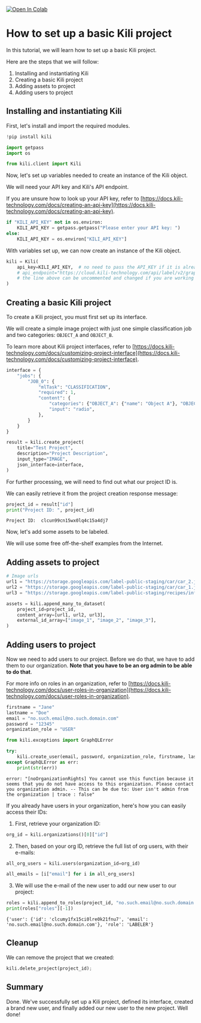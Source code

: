 <!-- FILE AUTO GENERATED BY docs/utils.py DO NOT EDIT DIRECTLY -->
<a href="https://colab.research.google.com/github/kili-technology/kili-python-sdk/blob/main/recipes/basic_project_setup.ipynb" target="_parent"><img src="https://colab.research.google.com/assets/colab-badge.svg" alt="Open In Colab"/></a>

# How to set up a basic Kili project

In this tutorial, we will learn how to set up a basic Kili project.

Here are the steps that we will follow:

1. Installing and instantiating Kili
2. Creating a basic Kili project
3. Adding assets to project
4. Adding users to project

## Installing and instantiating Kili

First, let's install and import the required modules.


```python
!pip install kili
```


```python
import getpass
import os

from kili.client import Kili
```

Now, let's set up variables needed to create an instance of the Kili object.

We will need your API key and Kili's API endpoint.

If you are unsure how to look up your API key, refer to [https://docs.kili-technology.com/docs/creating-an-api-key](https://docs.kili-technology.com/docs/creating-an-api-key).


```python
if "KILI_API_KEY" not in os.environ:
    KILI_API_KEY = getpass.getpass("Please enter your API key: ")
else:
    KILI_API_KEY = os.environ["KILI_API_KEY"]
```

With variables set up, we can now create an instance of the Kili object.


```python
kili = Kili(
    api_key=KILI_API_KEY,  # no need to pass the API_KEY if it is already in your environment variables
    # api_endpoint="https://cloud.kili-technology.com/api/label/v2/graphql",
    # the line above can be uncommented and changed if you are working with an on-premise version of Kili
)
```

## Creating a basic Kili project

To create a Kili project, you must first set up its interface.

We will create a simple image project with just one simple classification job and two categories: `OBJECT_A` and `OBJECT_B`.

To learn more about Kili project interfaces, refer to [https://docs.kili-technology.com/docs/customizing-project-interface](https://docs.kili-technology.com/docs/customizing-project-interface).


```python
interface = {
    "jobs": {
        "JOB_0": {
            "mlTask": "CLASSIFICATION",
            "required": 1,
            "content": {
                "categories": {"OBJECT_A": {"name": "Object A"}, "OBJECT_B": {"name": "Object B"}},
                "input": "radio",
            },
        }
    }
}

result = kili.create_project(
    title="Test Project",
    description="Project Description",
    input_type="IMAGE",
    json_interface=interface,
)
```

For further processing, we will need to find out what our project ID is.

We can easily retrieve it from the project creation response message:


```python
project_id = result["id"]
print("Project ID: ", project_id)
```

    Project ID:  clcun99cn15wx0lq4c15a4dj7


Now, let's add some assets to be labeled.

We will use some free off-the-shelf examples from the Internet.

## Adding assets to project


```python
# Image urls
url1 = "https://storage.googleapis.com/label-public-staging/car/car_2.jpg"
url2 = "https://storage.googleapis.com/label-public-staging/car/car_1.jpg"
url3 = "https://storage.googleapis.com/label-public-staging/recipes/inference/black_car.jpg"

assets = kili.append_many_to_dataset(
    project_id=project_id,
    content_array=[url1, url2, url3],
    external_id_array=["image_1", "image_2", "image_3"],
)
```

## Adding users to project

Now we need to add users to our project. Before we do that, we have to add them to our organization. **Note that you have to be an org admin to be able to do that**.

For more info on roles in an organization, refer to [https://docs.kili-technology.com/docs/user-roles-in-organization](https://docs.kili-technology.com/docs/user-roles-in-organization).


```python
firstname = "Jane"
lastname = "Doe"
email = "no.such.email@no.such.domain.com"
password = "12345"
organization_role = "USER"

from kili.exceptions import GraphQLError

try:
    kili.create_user(email, password, organization_role, firstname, lastname)
except GraphQLError as err:
    print(str(err))
```

    error: "[noOrganizationRights] You cannot use this function because it seems that you do not have access to this organization. Please contact you organization admin. -- This can be due to: User isn't admin from the organization | trace : false"


If you already have users in your organization, here's how you can easily access their IDs:

1) First, retrieve your organization ID:


```python
org_id = kili.organizations()[0]["id"]
```

2) Then, based on your org ID, retrieve the full list of org users, with their e-mails:


```python
all_org_users = kili.users(organization_id=org_id)

all_emails = [i["email"] for i in all_org_users]
```

3) We will use the e-mail of the new user to add our new user to our project:


```python
roles = kili.append_to_roles(project_id, "no.such.email@no.such.domain.com", role="LABELER")
print(roles["roles"][-1])
```

    {'user': {'id': 'clcumy1fx15ci0lre0k21fnu7', 'email': 'no.such.email@no.such.domain.com'}, 'role': 'LABELER'}


## Cleanup

We can remove the project that we created:


```python
kili.delete_project(project_id);
```

## Summary

Done. We've successfully set up a Kili project, defined its interface, created a brand new user, and finally added our new user to the new project. Well done!
